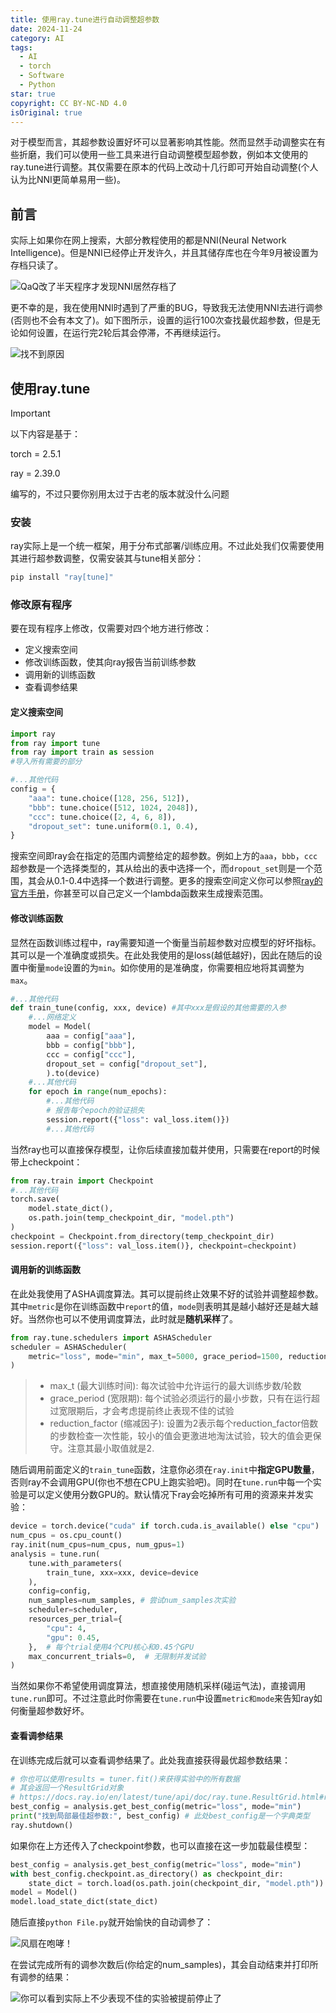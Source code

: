 ```yaml
---
title: 使用ray.tune进行自动调整超参数
date: 2024-11-24
category: AI
tags:
  - AI
  - torch
  - Software
  - Python
star: true
copyright: CC BY-NC-ND 4.0
isOriginal: true
---
```



对于模型而言，其超参数设置好坏可以显著影响其性能。然而显然手动调整实在有些折磨，我们可以使用一些工具来进行自动调整模型超参数，例如本文使用的ray.tune进行调整。其仅需要在原本的代码上改动十几行即可开始自动调整(个人认为比NNI更简单易用一些)。

<!-- more -->

## 前言

实际上如果你在网上搜索，大部分教程使用的都是NNI(Neural Network Intelligence)。但是NNI已经停止开发许久，并且其储存库也在今年9月被设置为存档只读了。

![QaQ改了半天程序才发现NNI居然存档了](https://minio.menghuan1918.com:443/markdown/2024/11/24/image-20241124144012-lx4yiur.png)

更不幸的是，我在使用NNI时遇到了严重的BUG，导致我无法使用NNI去进行调参(否则也不会有本文了)。如下图所示，设置的运行100次查找最优超参数，但是无论如何设置，在运行完2轮后其会停滞，不再继续运行。

![找不到原因](https://minio.menghuan1918.com:443/markdown/2024/11/24/network-asset-微信图片_20241122131731-20241124141956-e92mjdw-20241124143038-j2ctn9c.png)

## 使用ray.tune

> [!important]
> 以下内容是基于：
>
>	torch = 2.5.1
>
>	ray = 2.39.0
>
> 编写的，不过只要你别用太过于古老的版本就没什么问题

### 安装

ray实际上是一个统一框架，用于分布式部署/训练应用。不过此处我们仅需要使用其进行超参数调整，仅需安装其与tune相关部分：

```python
pip install "ray[tune]"
```

### 修改原有程序

要在现有程序上修改，仅需要对四个地方进行修改：

* 定义搜索空间
* 修改训练函数，使其向ray报告当前训练参数
* 调用新的训练函数
* 查看调参结果

#### 定义搜索空间

```python
import ray
from ray import tune
from ray import train as session
#导入所有需要的部分

#...其他代码
config = {
    "aaa": tune.choice([128, 256, 512]),
    "bbb": tune.choice([512, 1024, 2048]),
    "ccc": tune.choice([2, 4, 6, 8]),
    "dropout_set": tune.uniform(0.1, 0.4),
}
```

搜索空间即ray会在指定的范围内调整给定的超参数。例如上方的`aaa`，`bbb`，`ccc`超参数是一个选择类型的，其从给出的表中选择一个，而`dropout_set`则是一个范围，其会从0.1-0.4中选择一个数进行调整。更多的搜索空间定义你可以参照[ray的官方手册](https://docs.ray.io/en/latest/tune/tutorials/tune-search-spaces.html)，你甚至可以自己定义一个lambda函数来生成搜索范围。

#### 修改训练函数

显然在函数训练过程中，ray需要知道一个衡量当前超参数对应模型的好坏指标。其可以是一个准确度或损失。在此处我使用的是loss(越低越好)，因此在随后的设置中衡量`mode`设置的为`min`。如你使用的是准确度，你需要相应地将其调整为`max`。

```python
#...其他代码
def train_tune(config, xxx, device) #其中xxx是假设的其他需要的入参
	#...网络定义
	model = Model(
        aaa = config["aaa"],
        bbb = config["bbb"],
        ccc = config["ccc"],
        dropout_set = config["dropout_set"],
        ).to(device)
	#...其他代码
	for epoch in range(num_epochs):
		#...其他代码
		# 报告每个epoch的验证损失
        session.report({"loss": val_loss.item()})
		#...其他代码
```

当然ray也可以直接保存模型，让你后续直接加载并使用，只需要在report的时候带上checkpoint：

```python
from ray.train import Checkpoint
#...其他代码
torch.save(
    model.state_dict(),
    os.path.join(temp_checkpoint_dir, "model.pth")
)
checkpoint = Checkpoint.from_directory(temp_checkpoint_dir)
session.report({"loss": val_loss.item()}, checkpoint=checkpoint)
```

#### 调用新的训练函数

在此处我使用了ASHA调度算法。其可以提前终止效果不好的试验并调整超参数。其中`metric`是你在训练函数中`report`的值，`mode`则表明其是越小越好还是越大越好。当然你也可以不使用调度算法，此时就是**随机采样**了。

```python
from ray.tune.schedulers import ASHAScheduler
scheduler = ASHAScheduler(
    metric="loss", mode="min", max_t=5000, grace_period=1500, reduction_factor=4
)
```

> * max_t (最大训练时间):
>   每次试验中允许运行的最大训练步数/轮数
> * grace_period (宽限期):
>   每个试验必须运行的最小步数，只有在运行超过宽限期后，才会考虑提前终止表现不佳的试验
> * reduction_factor (缩减因子):
>   设置为2表示每个reduction\_factor倍数的步数检查一次性能，较小的值会更激进地淘汰试验，较大的值会更保守。注意其最小取值就是2.

随后调用前面定义的`train_tune`函数，注意你必须在`ray.init`中**指定GPU数量**，否则ray不会调用GPU(你也不想在CPU上跑实验吧)。同时在`tune.run`中每一个实验是可以定义使用分数GPU的。默认情况下ray会吃掉所有可用的资源来并发实验：

```python
device = torch.device("cuda" if torch.cuda.is_available() else "cpu")
num_cpus = os.cpu_count()
ray.init(num_cpus=num_cpus, num_gpus=1)
analysis = tune.run(
    tune.with_parameters(
        train_tune, xxx=xxx, device=device
    ),
    config=config,
    num_samples=num_samples, # 尝试num_samples次实验
    scheduler=scheduler,
    resources_per_trial={
        "cpu": 4,
        "gpu": 0.45,
    },  # 每个trial使用4个CPU核心和0.45个GPU
    max_concurrent_trials=0,  # 无限制并发试验
)
```

当然如果你不希望使用调度算法，想直接使用随机采样(碰运气法)，直接调用`tune.run`即可。不过注意此时你需要在`tune.run`中设置`metric和mode`来告知ray如何衡量超参数好坏。

#### 查看调参结果

在训练完成后就可以查看调参结果了。此处我直接获得最优超参数结果：

```python
# 你也可以使用results = tuner.fit()来获得实验中的所有数据
# 其会返回一个ResultGrid对象
# https://docs.ray.io/en/latest/tune/api/doc/ray.tune.ResultGrid.html#ray.tune.ResultGrid
best_config = analysis.get_best_config(metric="loss", mode="min")
print("找到局部最佳超参数:", best_config) # 此处best_config是一个字典类型
ray.shutdown()
```

如果你在上方还传入了checkpoint参数，也可以直接在这一步加载最佳模型：

```python
best_config = analysis.get_best_config(metric="loss", mode="min")
with best_config.checkpoint.as_directory() as checkpoint_dir:
    state_dict = torch.load(os.path.join(checkpoint_dir, "model.pth"))
model = Model()
model.load_state_dict(state_dict)
```

随后直接`python File.py`就开始愉快的自动调参了：

![风扇在咆哮！](https://minio.menghuan1918.com:443/markdown/2024/11/24/image-20241124161407-fcj60xj.png)

在尝试完成所有的调参次数后(你给定的num_samples)，其会自动结束并打印所有调参的结果：

![你可以看到实际上不少表现不佳的实验被提前停止了](https://minio.menghuan1918.com:443/markdown/2024/11/24/image-20241124164716-tb8laag_repeat_1732438196263__838897.png)